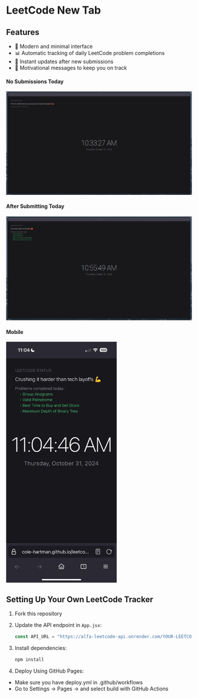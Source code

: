 # LeetCode New Tab

## Features

- 🌙 Modern and minimal interface
- 📊 Automatic tracking of daily LeetCode problem completions
- 🔄 Instant updates after new submissions
- 💭 Motivational messages to keep you on track

#### No Submissions Today
<img src='https://github.com/Cole-Hartman/leetcode-new-tab/blob/main/public/img1.png' title='Video Walkthrough' width='' alt='demo' />

#### After Submitting Today
<img src='https://github.com/Cole-Hartman/leetcode-new-tab/blob/main/public/img2.png' title='Video Walkthrough' width='' alt='demo' />

#### Mobile
<img src='https://github.com/Cole-Hartman/leetcode-new-tab/blob/main/public/img3.jpg' title='Video Walkthrough' width='300px' alt='demo' />


## Setting Up Your Own LeetCode Tracker

1. Fork this repository

2. Update the API endpoint in `App.jsx`:
   ```javascript
   const API_URL = "https://alfa-leetcode-api.onrender.com/YOUR-LEETCODE-USERNAME/submission"
   ```

3. Install dependencies:
   ```bash
   npm install
   ```

4. Deploy Using GitHub Pages:  
- Make sure you have deploy.yml in .github/workflows  
- Go to Settings -> Pages -> and select build with GitHub Actions  





